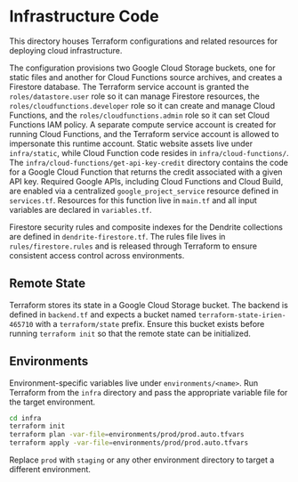 # Infrastructure Code

This directory houses Terraform configurations and related resources for deploying cloud infrastructure.

The configuration provisions two Google Cloud Storage buckets, one for static
files and another for Cloud Functions source archives, and creates a
Firestore database. The Terraform service account is granted the
`roles/datastore.user` role so it can manage Firestore resources, the
`roles/cloudfunctions.developer` role so it can create and manage Cloud
Functions, and the `roles/cloudfunctions.admin` role so it can set Cloud
Functions IAM policy. A separate compute service account is created for running
Cloud Functions, and the Terraform service account is allowed to
impersonate this runtime account. Static website assets live under `infra/static`,
while Cloud Function code resides in `infra/cloud-functions/`. The
`infra/cloud-functions/get-api-key-credit` directory contains the code
for a Google Cloud Function that returns the credit associated with a given API key. Required
Google APIs, including Cloud Functions and Cloud Build, are enabled via a
centralized `google_project_service` resource defined in `services.tf`.
Resources for this function live in `main.tf` and all input variables are
declared in `variables.tf`.

Firestore security rules and composite indexes for the Dendrite collections are
defined in `dendrite-firestore.tf`. The rules file lives in `rules/firestore.rules`
and is released through Terraform to ensure consistent access control across
environments.

## Remote State

Terraform stores its state in a Google Cloud Storage bucket. The backend is
defined in `backend.tf` and expects a bucket named `terraform-state-irien-465710` with a
`terraform/state` prefix. Ensure this bucket exists before running
`terraform init` so that the remote state can be initialized.

## Environments

Environment-specific variables live under `environments/<name>`. Run Terraform from the `infra` directory and pass the appropriate variable file for the target environment.

```bash
cd infra
terraform init
terraform plan -var-file=environments/prod/prod.auto.tfvars
terraform apply -var-file=environments/prod/prod.auto.tfvars
```

Replace `prod` with `staging` or any other environment directory to target a different environment.
